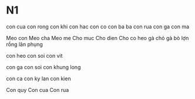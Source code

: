 # N1
con cua
con rong
con khi
con hac
con co
con ba ba
con rua
con ga
con ma

Meo con
Meo cha
Meo me
Cho muc
Cho dien
Cho co
heo gà chó
gà bò lợn
rồng lân phụng

con heo
con soi
con vit

con ga
con soi 
con khung long

con ca
con ky lan
con kien

Con quy
Con cua
Con rua